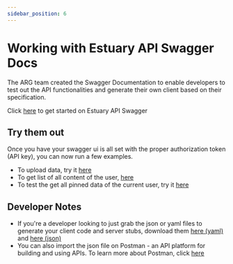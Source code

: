 ```yaml
---
sidebar_position: 6
---
```

# Working with Estuary API Swagger Docs
The ARG team created the Swagger Documentation to enable developers to test out the API functionalities and generate their own client based on their specification. 

Click [here](https://docs.estuary.tech/swagger-ui-page) to get started on Estuary API Swagger

## Try them out
Once you have your swagger ui is all set with the proper authorization token (API key), you can now run a few examples.

- To upload data, try it [here](https://docs.estuary.tech/swagger-ui-page#/content/post_content_add)
- To get list of all content of the user, [here](https://docs.estuary.tech/swagger-ui-page#/content/get_content_list)
- To test the get all pinned data of the current user, try it [here](https://docs.estuary.tech/swagger-ui-page#/content/get_pinning_pins)

## Developer Notes
- If you're a developer looking to just grab the json or yaml files to generate your client code and server stubs, download them [here (yaml)](https://raw.githubusercontent.com/application-research/estuary/master/docs/swagger.yaml) and [here (json)](https://raw.githubusercontent.com/application-research/estuary/master/docs/swagger.json)
- You can also import the json file on Postman - an API platform for building and using APIs. To learn more about Postman, click [here](https://www.postman.com/)
























